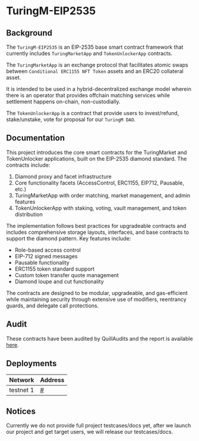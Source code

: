 # TuringM-EIP2535
<!-- 
[![Version][version-badge]][version-link]
[![License][license-badge]][license-link]
[![Test][ci-badge]][ci-link]

[version-badge]: https://img.shields.io/github/v/release/turingm-eip2535.svg?label=version
[version-link]: https://github.com/turingm-eip2535/releases
[license-badge]: https://img.shields.io/github/license/turingm-eip2535
[license-link]: https://github.com/turingm-eip2535/blob/main/LICENSE.md
[ci-badge]: https://github.com/turingm-eip2535/actions/workflows/Tests.yml/badge.svg
[ci-link]: https://github.com/turingm-eip2535/actions/workflows/Tests.yml -->

## Background

The `TuringM-EIP2535` is an EIP-2535 base smart contract framework that currently includes `TuringMarketApp` and `TokenUnlockerApp` contracts.

The `TuringMarketApp` is an exchange protocol that facilitates atomic swaps between `Conditional ERC1155 NFT Token` assets and an ERC20 collateral asset.

It is intended to be used in a hybrid-decentralized exchange model wherein there is an operator that provides offchain matching services while settlement happens on-chain, non-custodially.

The `TokenUnlockerApp` is a contract that provide users to invest/refund, stake/unstake, vote for proposal for our `TuringM DAO`.

## Documentation

This project introduces the core smart contracts for the TuringMarket and TokenUnlocker applications, built on the EIP-2535 diamond standard. The contracts include:

1. Diamond proxy and facet infrastructure
2. Core functionality facets (AccessControl, ERC1155, EIP712, Pausable, etc.)
3. TuringMarketApp with order matching, market management, and admin features
4. TokenUnlockerApp with staking, voting, vault management, and token distribution

The implementation follows best practices for upgradeable contracts and includes comprehensive storage layouts, interfaces, and base contracts to support the diamond pattern. Key features include:

- Role-based access control
- EIP-712 signed messages
- Pausable functionality
- ERC1155 token standard support
- Custom token transfer quote management
- Diamond loupe and cut functionality

The contracts are designed to be modular, upgradeable, and gas-efficient while maintaining security through extensive use of modifiers, reentrancy guards, and delegate call protections.

## Audit

These contracts have been audited by QuillAudits and the report is available [here](https://www.quillaudits.com/leaderboard/turingm).

## Deployments

| Network          | Address                                                                           |
| ---------------- | --------------------------------------------------------------------------------- |
| testnet 1          | [#](https://testnet-scan.com/address/#)|


## Notices
Currently we do not provide full project testcases/docs yet, after we launch our project and get target users, we will release our testcases/docs.
